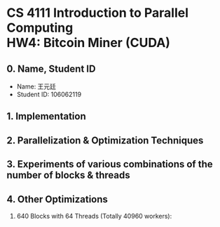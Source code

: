 # CS 4111 Introduction to Parallel Computing <br> HW4: Bitcoin Miner (CUDA)  

## 0. Name, Student ID
- Name: 王元廷
- Student ID: 106062119  

## 1. Implementation  

## 2. Parallelization & Optimization Techniques  

## 3. Experiments of various combinations of the number of blocks & threads

## 4. Other Optimizations  
1. 640 Blocks with 64 Threads (Totally 40960 workers):   
